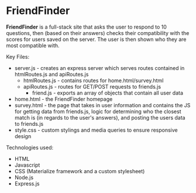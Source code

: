 # FriendFinder

**FriendFinder** is a full-stack site that asks the user to respond to 10 questions, then (based on their answers) checks their compatibility with the scores for users saved on the server.  The user is then shown who they are most compatible with.

Key Files:
* server.js - creates an express server which serves routes contained in htmlRoutes.js and apiRoutes.js
  * htmlRoutes.js - contains routes for home.html/survey.html
  * apiRoutes.js - routes for GET/POST requests to friends.js
    * friend.js - exports an array of objects that contain all user data
* home.html - the FriendFinder homepage
* survey.html - the page that takes in user information and contains the JS for getting data from friends.js, logic for determining who the closest match is (in regards to the user's answers), and posting the users data to friends.js
* style.css - custom stylings and media queries to ensure responsive design
    
Technologies used:
* HTML
* Javascript
* CSS (Materialize framework and a custom stylesheet)
* Node.js
* Express.js
